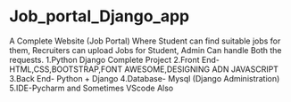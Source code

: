 # Job_portal_Django_app
A Complete Website (Job Portal) Where Student can find suitable jobs for them, Recruiters can upload Jobs for Student, Admin Can handle Both the requests. 
1.Python Django Complete Project
2.Front End- HTML,CSS,BOOTSTRAP,FONT AWESOME,DESIGNING ADN JAVASCRIPT
3.Back End- Python + Django
4.Database- Mysql (Django Administration)
5.IDE-Pycharm and Sometimes VScode Also
